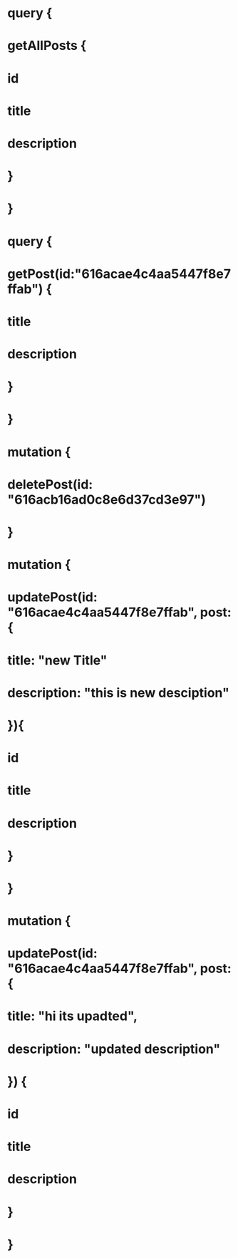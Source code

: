 # query  {
#   getAllPosts {
#     id
#     title
#     description
#   }
# }

# query  {
#   getPost(id:"616acae4c4aa5447f8e7ffab") {
#     title
#     description
#   }
# }

# mutation {
#   deletePost(id: "616acb16ad0c8e6d37cd3e97")
# }

# mutation {
#   updatePost(id: "616acae4c4aa5447f8e7ffab", post: {
#     title: "new Title"
#     description: "this is new desciption"
#   }){
#     id
#     title
#     description
#   }
# }

# mutation {
#   updatePost(id: "616acae4c4aa5447f8e7ffab", post: {
#     title: "hi its upadted",
#     description: "updated description"
#   }) {
#     id
#     title
#     description
#   }
# }
